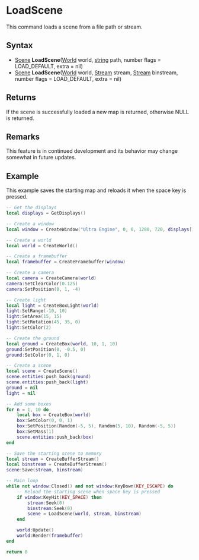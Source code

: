 # LoadScene

This command loads a scene from a file path or stream.

## Syntax

- [Scene](Scene.md) **LoadScene**([World](World.md) world, [string](https://www.lua.org/manual/5.4/manual.html#6.4) path, number flags = LOAD_DEFAULT, extra = nil)
- [Scene](Scene.md) **LoadScene**([World](World.md) world, [Stream](Stream.md) stream, [Stream](Stream.md) binstream, number flags = LOAD_DEFAULT, extra = nil)

## Returns

If the scene is successfully loaded a new map is returned, otherwise NULL is returned.

## Remarks

This feature is in continued development and its behavior may change somewhat in future updates.

## Example

This example saves the starting map and reloads it when the space key is pressed.

```lua
-- Get the displays
local displays = GetDisplays()

-- Create a window
local window = CreateWindow("Ultra Engine", 0, 0, 1280, 720, displays[1], WINDOW_CENTER + WINDOW_TITLEBAR)

-- Create a world
local world = CreateWorld()

-- Create a framebuffer
local framebuffer = CreateFramebuffer(window)

-- Create a camera
local camera = CreateCamera(world)
camera:SetClearColor(0.125)
camera:SetPosition(0, 1, -4)

-- Create light
local light = CreateBoxLight(world)
light:SetRange(-10, 10)
light:SetArea(15, 15)
light:SetRotation(45, 35, 0)
light:SetColor(2)

-- Create the ground
local ground = CreateBox(world, 10, 1, 10)
ground:SetPosition(0, -0.5, 0)
ground:SetColor(0, 1, 0)

-- Create a scene
local scene = CreateScene()
scene.entities:push_back(ground)
scene.entities:push_back(light)
ground = nil
light = nil

-- Add some boxes
for n = 1, 10 do
    local box = CreateBox(world)
    box:SetColor(0, 0, 1)
    box:SetPosition(Random(-5, 5), Random(5, 10), Random(-5, 5))
    box:SetMass(1)
    scene.entities:push_back(box)
end

-- Save the starting scene to memory
local stream = CreateBufferStream()
local binstream = CreateBufferStream()
scene:Save(stream, binstream)

-- Main loop
while not window:Closed() and not window:KeyDown(KEY_ESCAPE) do
    -- Reload the starting scene when space key is pressed
    if window:KeyHit(KEY_SPACE) then
        stream:Seek(0)
        binstream:Seek(0)
        scene = LoadScene(world, stream, binstream)
    end

    world:Update()
    world:Render(framebuffer)
end

return 0
```
